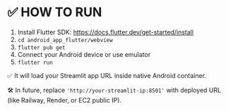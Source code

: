 # ✅ HOW TO RUN

1. Install Flutter SDK: https://docs.flutter.dev/get-started/install
2. `cd android_app_flutter/webview`
3. `flutter pub get`
4. Connect your Android device or use emulator
5. `flutter run`

✅ It will load your Streamlit app URL inside native Android container.

🛠️ In future, replace `'http://your-streamlit-ip:8501'` with deployed URL (like Railway, Render, or EC2 public IP).

